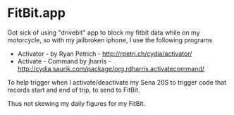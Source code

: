 # FitBit.app

Got sick of using "drivebit" app to block my fitbit data while on my motorcycle, so with my jailbroken iphone,
I use the following programs

* Activator - by Ryan Petrich - http://rpetri.ch/cydia/activator/<br>
* Activate - Command by jharris - http://cydia.saurik.com/package/org.rdharris.activatecommand/

To help trigger when I activate/deactivate my Sena 20S to trigger code that records start and end of trip,
to send to FitBit.

Thus not skewing my daily figures for my FitBit.
